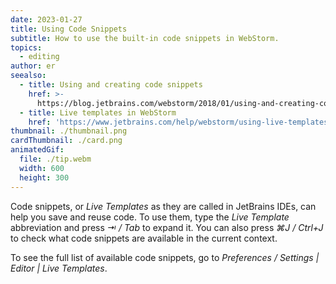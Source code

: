 ```yaml
---
date: 2023-01-27
title: Using Code Snippets
subtitle: How to use the built-in code snippets in WebStorm.
topics:
  - editing
author: er
seealso:
  - title: Using and creating code snippets
    href: >-
      https://blog.jetbrains.com/webstorm/2018/01/using-and-creating-code-snippets/
  - title: Live templates in WebStorm
    href: 'https://www.jetbrains.com/help/webstorm/using-live-templates.html'
thumbnail: ./thumbnail.png
cardThumbnail: ./card.png
animatedGif:
  file: ./tip.webm
  width: 600
  height: 300
---
```

Code snippets, or _Live Templates_ as they are called in JetBrains IDEs, can help you save and reuse code. To use them, type the _Live Template_ abbreviation and press _⇥ / Tab_ to expand it. You can also press _⌘J / Ctrl+J_ to check what code snippets are available in the current context.

To see the full list of available code snippets, go to _Preferences / Settings | Editor | Live Templates_.
